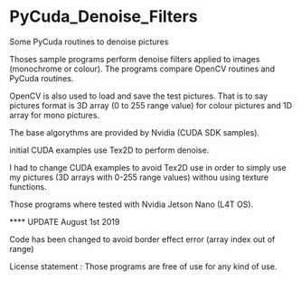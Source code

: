 # PyCuda_Denoise_Filters
Some PyCuda routines to denoise pictures

Thoses sample programs perform denoise filters applied to images (monochrome or colour). The programs compare OpenCV routines and PyCuda routines.

OpenCV is also used to load and save the test pictures. That is to say pictures format is 3D array (0 to 255 range value) for colour pictures and 1D array for mono pictures.

The base algorythms are provided by Nvidia (CUDA SDK samples).

initial CUDA examples use Tex2D to perform denoise.

I had to change CUDA examples to avoid Tex2D use in order to simply use my pictures (3D arrays with 0-255 range values) withou using texture functions.

Those programs where tested with Nvidia Jetson Nano (L4T OS).


**** UPDATE August 1st 2019

Code has been changed to avoid border effect error (array index out of range)

License statement :
Those programs are free of use for any kind of use.
